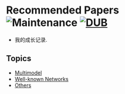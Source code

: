 # Recommended Papers ![Maintenance](https://img.shields.io/maintenance/yes/2017.svg) [![DUB](https://img.shields.io/dub/l/vibe-d.svg)](LICENSE)
- 我的成长记录.


## Topics
- [Multimodel](Multimodal.md)
- [Well-known Networks](Networks.md)
- [Others](others.md)



